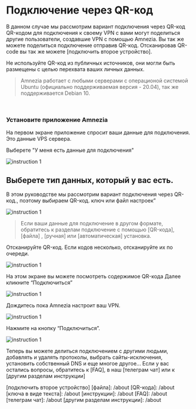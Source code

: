 # Подключение через QR-код

В данном случае мы рассмотрим вариант подключения через QR-код
QR-кодом для подключения к своему VPN с вами могут поделиться другие пользователи, создавшие VPN с помощью Amnezia. 
Вы так же можете поделиться подключение отправив QR-код.
Отсканировав QR-code вы так же можете [подключить второе устройство].


Не используйте  QR-код из публичных источников, они могли быть размещены с целью перехвата ваших личных данных. 


> Amnezia работает с любыми серверами с операционой системой Ubuntu (официально поддерживаемая версия - 20.04), так же поддерживается Debian 10.


&nbsp;

### Установите приложение Amnezia

На первом экране приложение спросит ваши данные для подключения.  Это данные VPS сервера. 

Выберете "У меня есть данные для подключения" 


![instruction 1](https://raw.githubusercontent.com/Aftershock669/amnezia-open-docs/master/docs/ru/instructions/qr-code_connection/img/qrc_ru_1.png)


## Выберете тип данных, который у вас есть. 

 В этом руководстве мы рассмотрим вариант подключения через QR-код., поэтому выбираем QR-код. ключ или файл настроек”


![instruction 1](https://raw.githubusercontent.com/Aftershock669/amnezia-open-docs/master/docs/ru/instructions/qr-code_connection/img/qrc_ru_2.png)

>Если ваши данные для подключение в другом формате,  обратитесь к разделам подключение с помощью  [QR-кода], [файла] , [ручная] или [автоматическая] установка.

Отсканируйте QR-код. 
Если  кодов несколько, отсканируйте их по очереди.    

![instruction 1](https://raw.githubusercontent.com/Aftershock669/amnezia-open-docs/master/docs/ru/instructions/qr-code_connection/img/qrc_ru_3.png)


На этом экране вы можете посмотреть содержимое QR-кода
Далее кликните “Подключиться”

![instruction 1](https://raw.githubusercontent.com/Aftershock669/amnezia-open-docs/master/docs/ru/instructions/qr-code_connection/img/qrc_ru_4.png)

Дождитесь пока Amnezia настроит ваш VPN.

![instruction 1](https://raw.githubusercontent.com/Aftershock669/amnezia-open-docs/master/docs/ru/instructions/qr-code_connection/img/qrc_ru_5.png)

Нажмите на кнопку “Подключиться”. 

![instruction 1](https://raw.githubusercontent.com/Aftershock669/amnezia-open-docs/master/docs/ru/instructions/qr-code_connection/img/qrc_ru_6.png)


Теперь вы можете делиться подключением с другими людьми, добавлять и удалять  протоколы, выбрать сайты-исключения,  установить  собственный DNS и еще многое другое... 
Если у вас остались вопросы, обратитесь к [FAQ], в наш [телеграм чат] или к [другим разделам инструкции]

[amnezia-site-ext-link]: https://amnezia-web-nx1r.vercel.app\
[about-int-link]: /about
[подключить второе устройство]
[файла]: /about
[QR-кода]: /about
[ключа в виде текста]: /about
[инструкции]: /about 
[FAQ]: /about 
[телеграм чат]: /about 
[другим разделам инструкции]: /about



